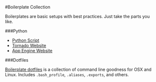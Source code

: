 #Boilerplate Collection

Boilerplates are basic setups with best practices. Just take the parts you like.

###Python

* [Python Script](https://github.com/metachris/boilerplates/tree/master/python)
* [Tornado Website](https://github.com/metachris/tornado-boilerplate)
* [App Engine Website](https://github.com/metachris/appengine-boilerplate)


###Dotfiles

[Boilerplate dotfiles](https://github.com/metachris/boilerplates/tree/master/dotfiles) is a collection of command line goodness for OSX and Linux. Includes `.bash_profile`, `.aliases`, `.exports`, and others.


